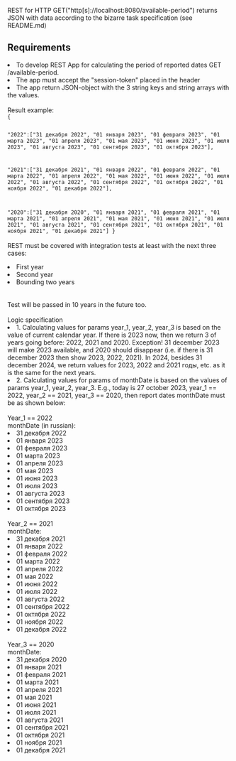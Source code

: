REST for HTTP GET("http[s]://localhost:8080/available-period") returns JSON with data according to the bizarre task specification (see README.md)

<h2>Requirements</h2>
<li>To develop REST App for calculating the period of reported dates GET /available-period.
<li>The app must accept the "session-token" placed in the header
<li>The app  return JSON-object with the 3 string keys and string arrays with the values.
<br><br>
Result example:
<code>
{

"2022":["31 декабря 2022", "01 января 2023", "01 февраля 2023", "01 марта 2023", "01 апреля 2023", "01 мая 2023", "01 июня 2023", "01 июля 2023", "01 августа 2023", "01 сентября 2023", "01 октября 2023"],

"2021":["31 декабря 2021", "01 января 2022", "01 февраля 2022", "01 марта 2022", "01 апреля 2022", "01 мая 2022", "01 июня 2022", "01 июля 2022", "01 августа 2022", "01 сентября 2022", "01 октября 2022", "01 ноября 2022", "01 декабря 2022"],

"2020":["31 декабря 2020", "01 января 2021", "01 февраля 2021", "01 марта 2021", "01 апреля 2021", "01 мая 2021", "01 июня 2021", "01 июля 2021", "01 августа 2021", "01 сентября 2021", "01 октября 2021", "01 ноября 2021", "01 декабря 2021"]
}
</code>
<br><br>
REST must be covered with integration tests at least with the next three cases:
<li>First year </li>
<li>Second year </li>
<li>Bounding two years </li>
<br><br>
Test will be passed in 10 years in the future too.
<br><br>
Logic specification
<br>
<li>1. Calculating values for params year_1, year_2, year_3 is based on the value of current calendar year. If there is 2023 now, then we return 3 of years going before: 2022, 2021 and 2020.
   Exception! 31 december 2023 will make 2023 available, and 2020 should disappear (i.e. if there is 31 december 2023 then show 2023, 2022, 2021).  In 2024, besides 31 december 2024, we return values for 2023, 2022 and 2021 годы, etc. as it is the same for the next years.
</li>
<li>2. Calculating values for params of monthDate is based on the values of params year_1, year_2, year_3.
   E.g., today is 27 october 2023, year_1 == 2022, year_2 == 2021, year_3 == 2020, then report dates monthDate must be as shown below:
   <br>
   <br>
   Year_1 == 2022
   <br>
   monthDate (in russian):
<li>31 декабря 2022
<li>01 января 2023
<li>01 февраля 2023
<li>01 марта 2023
<li>01 апреля 2023
<li>01 мая 2023
<li>01 июня 2023
<li>01 июля 2023
<li>01 августа 2023
<li>01 сентября 2023
<li>01 октября 2023
<br>
<br>
   Year_2 == 2021
   <br>
   monthDate:
<li>31 декабря 2021
<li>01 января 2022
<li>01 февраля 2022
<li>01 марта 2022
<li>01 апреля 2022
<li>01 мая 2022
<li>01 июня 2022
<li>01 июля 2022
<li>01 августа 2022
<li>01 сентября 2022
<li>01 октября 2022
<li>01 ноября 2022
<li>01 декабря 2022
<br>
<br>
   Year_3 == 2020
   <br>
   monthDate:
<li>31 декабря 2020
<li>01 января 2021
<li>01 февраля 2021
<li>01 марта 2021
<li>01 апреля 2021
<li>01 мая 2021
<li>01 июня 2021
<li>01 июля 2021
<li>01 августа 2021
<li>01 сентября 2021
<li>01 октября 2021
<li>01 ноября 2021
<li>01 декабря 2021
